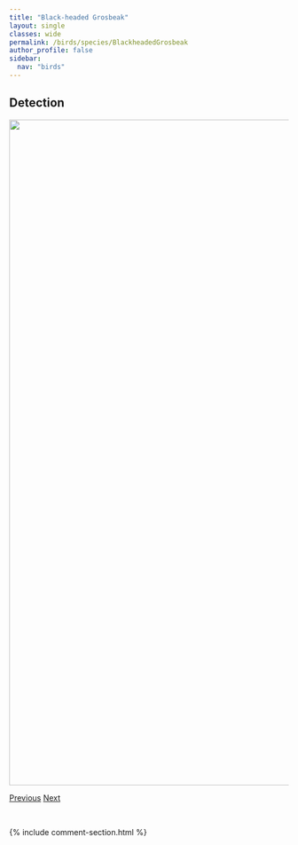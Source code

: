 ```yaml
---
title: "Black-headed Grosbeak"
layout: single
classes: wide
permalink: /birds/species/BlackheadedGrosbeak
author_profile: false
sidebar:
  nav: "birds"
---
```


<h2>Detection</h2>

<a href="https://drive.google.com/uc?export=view&id=1JeV_-VJFGofeXSN6k1oaBbaP8MBmj9Pp">
<img src="https://drive.google.com/uc?export=view&id=1JeV_-VJFGofeXSN6k1oaBbaP8MBmj9Pp" height = "1200" width = "800">
</a>

<a href="/DevelopmentWebsite/birds/species/BrownheadedCowbird" class="pagination--pager" title="Brown-headed Cowbird">Previous</a> <a href="/DevelopmentWebsite/birds/species/BlueheadedVireo" class="pagination--pager" title="Blue-headed Vireo">Next</a>

<p>&nbsp;</p>

{% include comment-section.html %}
